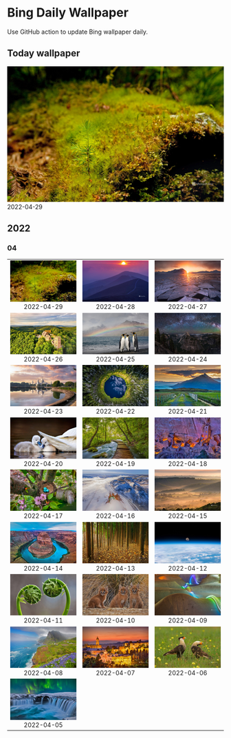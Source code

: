 # Bing Daily Wallpaper

Use GitHub action to update Bing wallpaper daily.

## Today wallpaper

![2022-04-29](./storage/bing-wallpaper/2022/04/2022-04-29.png)
2022-04-29


## 2022

### 04
| | | |
|:---:|:---:|:---:|
|![2022-04-29](./storage/bing-wallpaper/2022/04/2022-04-29.png) 2022-04-29|![2022-04-28](./storage/bing-wallpaper/2022/04/2022-04-28.png) 2022-04-28|![2022-04-27](./storage/bing-wallpaper/2022/04/2022-04-27.png) 2022-04-27|
|![2022-04-26](./storage/bing-wallpaper/2022/04/2022-04-26.png) 2022-04-26|![2022-04-25](./storage/bing-wallpaper/2022/04/2022-04-25.png) 2022-04-25|![2022-04-24](./storage/bing-wallpaper/2022/04/2022-04-24.png) 2022-04-24|
|![2022-04-23](./storage/bing-wallpaper/2022/04/2022-04-23.png) 2022-04-23|![2022-04-22](./storage/bing-wallpaper/2022/04/2022-04-22.png) 2022-04-22|![2022-04-21](./storage/bing-wallpaper/2022/04/2022-04-21.png) 2022-04-21|
|![2022-04-20](./storage/bing-wallpaper/2022/04/2022-04-20.png) 2022-04-20|![2022-04-19](./storage/bing-wallpaper/2022/04/2022-04-19.png) 2022-04-19|![2022-04-18](./storage/bing-wallpaper/2022/04/2022-04-18.png) 2022-04-18|
|![2022-04-17](./storage/bing-wallpaper/2022/04/2022-04-17.png) 2022-04-17|![2022-04-16](./storage/bing-wallpaper/2022/04/2022-04-16.png) 2022-04-16|![2022-04-15](./storage/bing-wallpaper/2022/04/2022-04-15.png) 2022-04-15|
|![2022-04-14](./storage/bing-wallpaper/2022/04/2022-04-14.png) 2022-04-14|![2022-04-13](./storage/bing-wallpaper/2022/04/2022-04-13.png) 2022-04-13|![2022-04-12](./storage/bing-wallpaper/2022/04/2022-04-12.png) 2022-04-12|
|![2022-04-11](./storage/bing-wallpaper/2022/04/2022-04-11.png) 2022-04-11|![2022-04-10](./storage/bing-wallpaper/2022/04/2022-04-10.png) 2022-04-10|![2022-04-09](./storage/bing-wallpaper/2022/04/2022-04-09.png) 2022-04-09|
|![2022-04-08](./storage/bing-wallpaper/2022/04/2022-04-08.png) 2022-04-08|![2022-04-07](./storage/bing-wallpaper/2022/04/2022-04-07.png) 2022-04-07|![2022-04-06](./storage/bing-wallpaper/2022/04/2022-04-06.png) 2022-04-06|
|![2022-04-05](./storage/bing-wallpaper/2022/04/2022-04-05.png) 2022-04-05| | |
